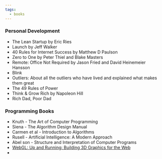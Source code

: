 ```yaml
---
tags:
  - books
---
```

### Personal Development
- The Lean Startup by Eric Ries
- Launch by Jeff Walker
- 40 Rules for Internet Success by Matthew D Paulson
- Zero to One by Peter Thiel and Blake Masters
- Remote: Office Not Required by Jason Fried and David Heinemeier Hansson
- Blink
- Outliers: About all the outliers who have lived and explained what makes them great
- The 49 Rules of Power
- Think & Grow Rich by Napoleon Hill
- Rich Dad, Poor Dad

### Programming Books
- Knuth - The Art of Computer Programming
- Siena - The Algorithm Design Manual
- Carmen et al - Introduction to Algorithms
- Rusell - Artificial Intelligence: A Modern Approach
- Abel son - Structure and Interpretation of Computer Programs
- [WebGL: Up and Running: Building 3D Graphics for the Web](https://www.amazon.com/WebGL-Up-Running-Tony-Parisi/dp/144932357X/ref=sr_1_4?s=books&ie=UTF8&qid=1425147254&sr=1-4&keywords=webgl)
- 